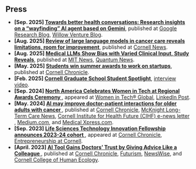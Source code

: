 <h2 id="press" style="margin: 20px 0px 10px;">Press</h2>

<ul>
<li><strong>[Sep. 2025] <a href="https://research.google/blog/towards-better-health-conversations-research-insights-on-a-wayfinding-ai-agent-based-on-gemini/">Towards better health conversations: Research insights on a “wayfinding” AI agent based on Gemini</a></strong>, published at <a href="https://research.google/blog/towards-better-health-conversations-research-insights-on-a-wayfinding-ai-agent-based-on-gemini/">Google Research Blog</a>, <a href="https://thewillowventures.com/research-insights-on-a-wayfinding-ai-agent-based-on-gemini-insights-by-willow-ventures/">Willow Venture Blog</a>.</li>
  
<li><strong>[Aug. 2025] <a href="https://www.human.cornell.edu/news/imported/2025/08/review-large-language-models-cancer-care-reveals-limitations-room-improvement">Review of large language models in cancer care reveals limitations, room for improvement</a></strong>, published at <a href="https://www.human.cornell.edu/news/imported/2025/08/review-large-language-models-cancer-care-reveals-limitations-room-improvement">Cornell News</a>.</li>

<li><strong>[Aug. 2025] <a href="https://quantumzeitgeist.com/medical-llms-show-bias-with-varied-clinical-input-study-reveals/">Medical LLMs Show Bias with Varied Clinical Input, Study Reveals</a></strong>, published at <a href="https://news.mit.edu/2025/llms-factor-unrelated-information-when-recommending-medical-treatments-0623">MIT News</a>, <a href="https://quantumzeitgeist.com/medical-llms-show-bias-with-varied-clinical-input-study-reveals/">Quantum News</a>.</li>
  
<li><strong>[May. 2025] <a href="https://news.cornell.edu/stories/2025/05/students-win-summer-awards-work-startups">Students win summer awards to work on startups</a></strong>, published at <a href="https://news.cornell.edu/stories/2025/05/students-win-summer-awards-work-startups">Cornell Chronicle</a>.</li>
  
<li><strong>[Feb. 2025] <a href="https://gradschool.cornell.edu/spotlights/student-spotlight-yuexing-hao/">Cornell Graduate School Student Spotlight</a></strong>, <a href="https://www.youtube.com/watch?v=zvc9sSQP3m0&t=1s">interview video</a>.</li>

<li><strong>[Sep. 2024] <a href="https://women-in-tech.org/north-america-celebrates-women-in-tech-at-regional-awards-ceremony/"> North America Celebrates Women in Tech at Regional Awards Ceremony </a></strong>, appeared at <a href="https://women-in-tech.org/north-america-celebrates-women-in-tech-at-regional-awards-ceremony/">Women in Tech® Global</a>, <a href="https://www.linkedin.com/posts/womenintechorg_witga24-womenintech-womeninstem-activity-7243337963449794561-PvXX?utm_source=share&utm_medium=member_desktop">LinkedIn Post</a>.</li>

<li><strong>[May. 2024] <a href="https://news.cornell.edu/stories/2024/05/ai-may-improve-doctor-patient-interactions-older-adults-cancer"> AI may improve doctor-patient interactions for older adults with cancer </a></strong>, published at <a href="https://news.cornell.edu/stories/2024/05/ai-may-improve-doctor-patient-interactions-older-adults-cancer">Cornell Chronicle</a>, <a href="https://www.mcknights.com/news/report-ai-tool-could-boost-communication-for-older-adults-with-cancer/">McKnight Long-Term Care News</a>, <a href="https://ihf.cornell.edu/news/cihf-grants-funding-to-yuexing-haos-research-paper/"> Cornell Institute for Health Future (CIHF) e-news letter </a>, <a href="https://medium.com/acm-cscw/can-grandma-be-involved-in-her-next-clinical-decision-b12fc79c5b7">Medium.com</a>, and <a href="https://medicalxpress.com/news/2024-05-ai-doctorpatient-interactions-older-adults.html">Medical Xpress.com</a>.</li>

<li><strong>[Sep. 2023] <a href="https://news.cornell.edu/stories/2023/09/life-sciences-technology-innovation-fellowship-announces-2023-24-cohort"> Life Sciences Technology Innovation Fellowship announces 2023-24 cohort </a></strong>, appeared at <a href="https://news.cornell.edu/stories/2023/09/life-sciences-technology-innovation-fellowship-announces-2023-24-cohort">Cornell Chronicle</a>, <a href="https://eship.cornell.edu/life-sciences-technology-innovation-fellowship-cohort-2023/">Entrepreneurship at Cornell</a>.</li>

<li><strong>[April. 2023] <a href="https://tech.cornell.edu/news/ai-tool-gains-doctors-trust-by-giving-advice-like-a-colleague/"> AI Tool Gains Doctors’ Trust by Giving Advice Like a Colleague </a></strong>, published at <a href="https://news.cornell.edu/stories/2023/04/ai-tool-gains-doctors-trust-giving-advice-colleague">Cornell Chronicle</a>, <a href="https://futurism.com/neoscope/ai-gives-advice-patients-doctors-trust">Futurism</a>, <a href="https://www.newswise.com/articles/ai-tool-gains-doctors-trust-by-giving-advice-like-a-colleague">NewsWise</a>, and <a href="https://www.human.cornell.edu/news/imported/2023/05/human-connection-and-collaboration-are-common-threads-faculty-and-students">Cornell College of Human Ecology</a>.</li>

</ul>
